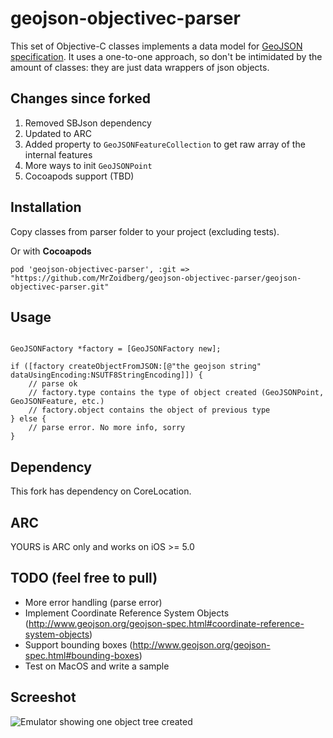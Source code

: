 geojson-objectivec-parser
==========================

This set of Objective-C classes implements a data model for [GeoJSON specification](http://www.geojson.org/geojson-spec.html). It uses a one-to-one approach, so don't be intimidated by the amount of classes: they are just data wrappers of json objects.

## Changes since forked

1. Removed SBJson dependency
2. Updated to ARC
3. Added property to `GeoJSONFeatureCollection` to get raw array of the internal features
4. More ways to init `GeoJSONPoint`
5. Cocoapods support (TBD)

## Installation

Copy classes from parser folder to your project (excluding tests).

Or with **Cocoapods**

	pod 'geojson-objectivec-parser', :git => "https://github.com/MrZoidberg/geojson-objectivec-parser/geojson-objectivec-parser.git"

## Usage

```obj-c

GeoJSONFactory *factory = [GeoJSONFactory new];
    
if ([factory createObjectFromJSON:[@"the geojson string" dataUsingEncoding:NSUTF8StringEncoding]]) {
	// parse ok
	// factory.type contains the type of object created (GeoJSONPoint, GeoJSONFeature, etc.)
	// factory.object contains the object of previous type
} else {
	// parse error. No more info, sorry
}
```

## Dependency

This fork has dependency on CoreLocation.

## ARC

YOURS is ARC only and works on iOS >= 5.0


## TODO (feel free to pull)

* More error handling (parse error)
* Implement Coordinate Reference System Objects (http://www.geojson.org/geojson-spec.html#coordinate-reference-system-objects)
* Support bounding boxes (http://www.geojson.org/geojson-spec.html#bounding-boxes)
* Test on MacOS and write a sample

## Screeshot

![Emulator showing one object tree created](https://github.com/jmnavarro/geojson-objectivec-parser/blob/master/img/ios-sample.png?raw=true)


